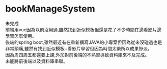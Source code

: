 # bookManageSystem
未完成  
前端用vue因為以前沒用過,雖然找到近似模板但還是花了不少時間在邊看影片邊學習怎麼使用。  
後端的spring boot,雖然最近有在重新撰寫JAVA的小專案但因為從來沒碰過也是非常頭痛,雖然有找到近似模板+看影片學習但因為時間太緊所以成果慘淡。  
因為周四周五都還要上課,外加對前後端的不熟習導致資料庫來不及完成。  
未能將前後端以及資料庫串聯。  
